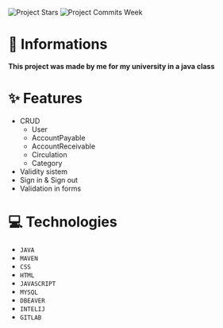 ![Project Stars](https://img.shields.io/github/stars/4kauanmota/accountFinanceCRUD?color=1e90ff) ![Project Commits Week](https://img.shields.io/github/commit-activity/w/4kauanmota/accountFinanceCRUD?color=1e90ff)

# 📄 **Informations**
**This project was made by me for my university in a java class**

# ✨ **Features**
+ CRUD
  + User
  + AccountPayable
  + AccountReceivable
  + Circulation
  + Category
+ Validity sistem
+ Sign in & Sign out
+ Validation in forms

# 💻 **Technologies**
+ `JAVA`
+ `MAVEN`
+ `CSS`
+ `HTML`
+ `JAVASCRIPT`
+ `MYSQL`
+ `DBEAVER`
+ `INTELIJ`
+ `GITLAB`
